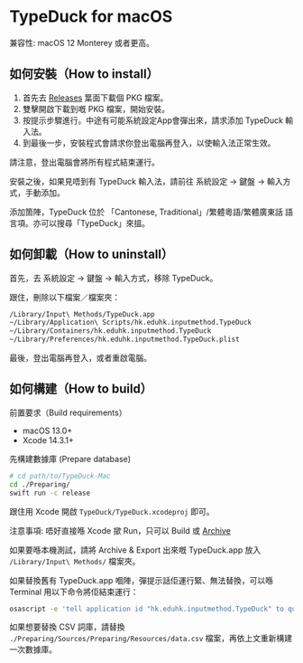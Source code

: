 # TypeDuck for macOS
兼容性: macOS 12 Monterey 或者更高。

## 如何安裝（How to install）
1. 首先去 [Releases](https://github.com/TypeDuck-HK/TypeDuck-Mac/releases) 䈎面下載個 PKG 檔案。
2. 雙擊開啟下載到嘅 PKG 檔案，開始安裝。
3. 按提示步驟進行。中途有可能系統設定App會彈出來，請求添加 TypeDuck 輸入法。
4. 到最後一步，安裝程式會請求你登出電腦再登入，以使輸入法正常生效。

請注意，登出電腦會將所有程式結束運行。

安裝之後，如果見唔到有 TypeDuck 輸入法，請前往 系統設定 → 鍵盤 → 輸入方式，手動添加。

添加箇陣，TypeDuck 位於 「Cantonese, Traditional」/繁體粵語/繁體廣東話 語言項。亦可以搜尋「TypeDuck」來搵。

## 如何卸載（How to uninstall）
首先，去 系統設定 → 鍵盤 → 輸入方式，移除 TypeDuck。

跟住，刪除以下檔案／檔案夾：
~~~bash
/Library/Input\ Methods/TypeDuck.app
~/Library/Application\ Scripts/hk.eduhk.inputmethod.TypeDuck
~/Library/Containers/hk.eduhk.inputmethod.TypeDuck
~/Library/Preferences/hk.eduhk.inputmethod.TypeDuck.plist
~~~

最後，登出電腦再登入，或者重啟電腦。


## 如何構建（How to build）
前置要求（Build requirements）
- macOS 13.0+
- Xcode 14.3.1+

先構建數據庫 (Prepare database)
~~~bash
# cd path/to/TypeDuck-Mac
cd ./Preparing/
swift run -c release
~~~
跟住用 Xcode 開啟 `TypeDuck/TypeDuck.xcodeproj` 即可。

注意事項: 唔好直接喺 Xcode 撳 Run，只可以 Build 或 [Archive](https://developer.apple.com/documentation/xcode/distributing-your-app-for-beta-testing-and-releases#Create-an-archive-of-your-app)


如果要喺本機測試，請將 Archive & Export 出來嘅 TypeDuck.app 放入 `/Library/Input\ Methods/` 檔案夾。

如果替換舊有 TypeDuck.app 嗰陣，彈提示話佢運行緊、無法替換，可以喺 Terminal 用以下命令將佢結束運行：
~~~bash
osascript -e 'tell application id "hk.eduhk.inputmethod.TypeDuck" to quit'
~~~


如果想要替換 CSV 詞庫，請替換 `./Preparing/Sources/Preparing/Resources/data.csv` 檔案，再依上文重新構建一次數據庫。
